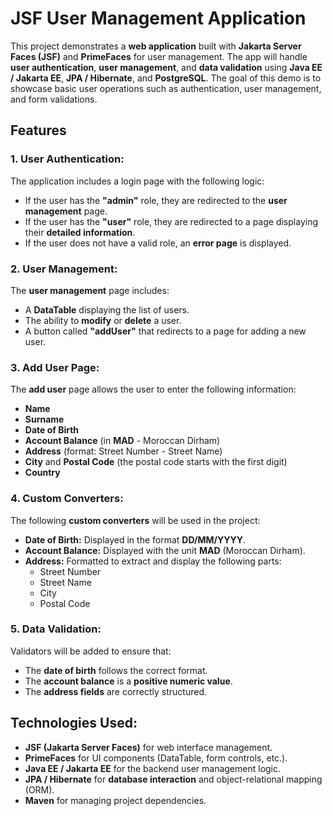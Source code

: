 # JSF User Management Application

This project demonstrates a **web application** built with **Jakarta Server Faces (JSF)** and **PrimeFaces** for user management. The app will handle **user authentication**, **user management**, and **data validation** using **Java EE / Jakarta EE**, **JPA / Hibernate**, and **PostgreSQL**. The goal of this demo is to showcase basic user operations such as authentication, user management, and form validations.

## Features

### **1. User Authentication:**
The application includes a login page with the following logic:

- If the user has the **"admin"** role, they are redirected to the **user management** page.
- If the user has the **"user"** role, they are redirected to a page displaying their **detailed information**.
- If the user does not have a valid role, an **error page** is displayed.

### **2. User Management:**
The **user management** page includes:

- A **DataTable** displaying the list of users.
- The ability to **modify** or **delete** a user.
- A button called **"addUser"** that redirects to a page for adding a new user.

### **3. Add User Page:**
The **add user** page allows the user to enter the following information:

- **Name**
- **Surname**
- **Date of Birth**
- **Account Balance** (in **MAD** - Moroccan Dirham)
- **Address** (format: Street Number - Street Name)
- **City** and **Postal Code** (the postal code starts with the first digit)
- **Country**

### **4. Custom Converters:**
The following **custom converters** will be used in the project:

- **Date of Birth:** Displayed in the format **DD/MM/YYYY**.
- **Account Balance:** Displayed with the unit **MAD** (Moroccan Dirham).
- **Address:** Formatted to extract and display the following parts:
    - Street Number
    - Street Name
    - City
    - Postal Code

### **5. Data Validation:**
Validators will be added to ensure that:

- The **date of birth** follows the correct format.
- The **account balance** is a **positive numeric value**.
- The **address fields** are correctly structured.

## Technologies Used:

- **JSF (Jakarta Server Faces)** for web interface management.
- **PrimeFaces** for UI components (DataTable, form controls, etc.).
- **Java EE / Jakarta EE** for the backend user management logic.
- **JPA / Hibernate** for **database interaction** and object-relational mapping (ORM).
- **Maven** for managing project dependencies.
